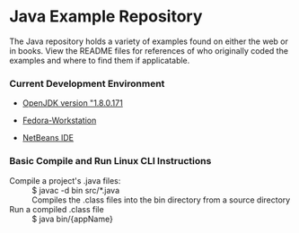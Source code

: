 Java Example Repository
=======================

The Java repository holds a variety of examples found on either the web or in books. View the README files for references of who originally coded the examples and where to find them if applicatable.

### Current Development Environment

* [OpenJDK version "1.8.0.171](http://www.oracle.com/technetwork/java/javase/downloads/jdk8-downloads-2133151.html)

* [Fedora-Workstation](https://getfedora.org/en/workstation/download/)

* [NetBeans IDE](https://netbeans.org/downloads/) 

<!-- see https://www.ascii.cl/htmlcodes.htm for HTML Code Tables -->
### Basic Compile and Run Linux CLI Instructions
<dl>
  <dt>Compile a project's .java files:</dt>
  <dd>$ javac -d bin src/&#42.java<dd>
  <dd>Compiles the .class files into the bin directory from a source directory</dd>

  <dt>Run a compiled .class file</dt>
  <dd> $ java bin/{appName}</dd>
</dl>
